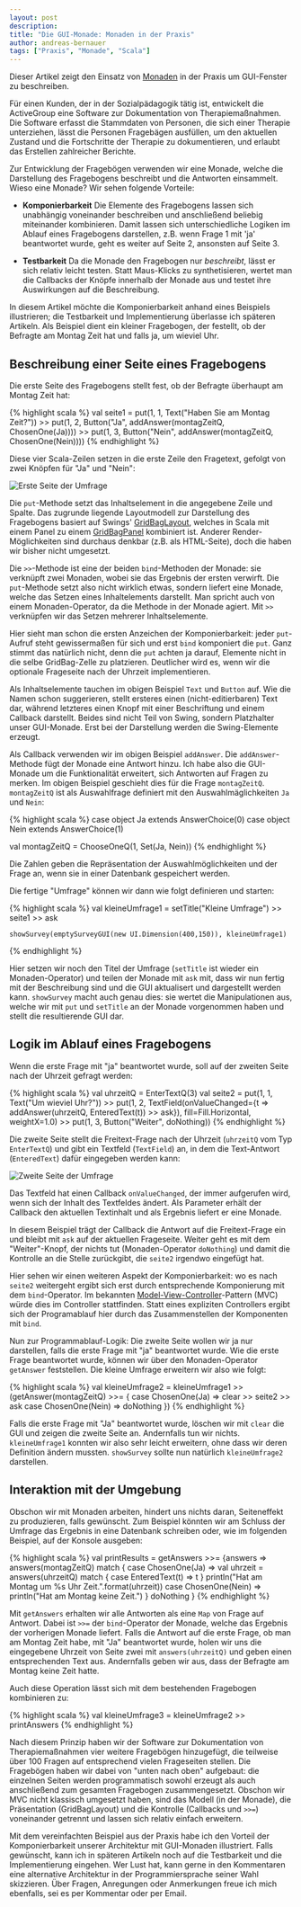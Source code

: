 ```yaml
---
layout: post
description: 
title: "Die GUI-Monade: Monaden in der Praxis"
author: andreas-bernauer
tags: ["Praxis", "Monade", "Scala"]
---
```


<!-- Kommentare
links: [text](link)

    Code1
    Code2

{% highlight xml %}
   <payresult>
     <rc>300</rc>
   </payresult>
{% endhighlight %}
-->

Dieser Artikel zeigt den Einsatz von
[Monaden](http://funktionale-programmierung.de/2013/04/18/haskell-monaden.html)
in der Praxis um GUI-Fenster zu beschreiben.

Für einen Kunden, der in der Sozialpädagogik tätig ist, entwickelt die
ActiveGroup eine Software zur Dokumentation von Therapiemaßnahmen.
Die Software erfasst die Stammdaten von Personen, die sich einer
Therapie unterziehen, lässt die Personen Fragebägen ausfüllen, um den
aktuellen Zustand und die Fortschritte der Therapie zu dokumentieren,
und erlaubt das Erstellen zahlreicher Berichte.

Zur Entwicklung der Fragebögen verwenden wir eine Monade, welche die
Darstellung des Fragebogens beschreibt und die Antworten einsammelt.
Wieso eine Monade?  Wir sehen folgende Vorteile:

- **Komponierbarkeit** Die Elemente des Fragebogens lassen sich unabhängig
  voneinander beschreiben und anschließend beliebig miteinander
  kombinieren.  Damit lassen sich unterschiedliche Logiken im
  Ablauf eines Fragebogens darstellen, z.B. wenn Frage 1 mit 'ja'
  beantwortet wurde, geht es weiter auf Seite 2, ansonsten auf Seite
  3.

- **Testbarkeit** Da die Monade den Fragebogen nur *beschreibt*, lässt
  er sich relativ leicht testen.  Statt Maus-Klicks zu synthetisieren,
  wertet man die Callbacks der Knöpfe innerhalb der Monade aus und
  testet ihre Auswirkungen auf die Beschreibung.

In diesem Artikel möchte die Komponierbarkeit anhand eines Beispiels
illustrieren; die Testbarkeit und Implementierung überlasse ich
späteren Artikeln. Als Beispiel dient ein kleiner Fragebogen, der
festellt, ob der Befragte am Montag Zeit hat und falls ja, um wieviel
Uhr.

<!-- more start -->

## Beschreibung einer Seite eines Fragebogens

Die erste Seite des Fragebogens stellt fest, ob der Befragte überhaupt
am Montag Zeit hat:

{% highlight scala %}
   val seite1 =
     put(1, 1, Text("Haben Sie am Montag Zeit?")) >>
     put(1, 2, Button("Ja", addAnswer(montagZeitQ, ChosenOne(Ja)))) >>
     put(1, 3, Button("Nein", addAnswer(montagZeitQ, ChosenOne(Nein))))
{% endhighlight %}

Diese vier Scala-Zeilen setzen in die erste Zeile den Fragetext,
gefolgt von zwei Knöpfen für "Ja" und "Nein":

![Erste Seite der Umfrage](/files/gui-monade/seite1.png "Erste Seite der
 Umfrage")

Die `put`-Methode setzt das Inhaltselement in die angegebene Zeile und
Spalte.  Das zugrunde liegende Layoutmodell zur Darstellung des
Fragebogens basiert auf Swings'
[GridBagLayout](http://docs.oracle.com/javase/tutorial/uiswing/layout/gridbag.html),
welches in Scala mit einem Panel zu einem
[GridBagPanel](http://www.scala-lang.org/api/2.10.0/scala/swing/GridBagPanel.html)
kombiniert ist.  Anderer Render-Möglichkeiten sind durchaus denkbar
(z.B. als HTML-Seite), doch die haben wir bisher nicht umgesetzt.

Die `>>`-Methode ist eine der beiden `bind`-Methoden der Monade: sie
verknüpft zwei Monaden, wobei sie das Ergebnis der ersten verwirft.
Die `put`-Methode setzt also nicht wirklich etwas, sondern liefert
eine Monade, welche das Setzen eines Inhaltelements darstellt.  Man
spricht auch von einem Monaden-Operator, da die Methode in der Monade
agiert.  Mit `>>` verknüpfen wir das Setzen mehrerer Inhaltselemente.

Hier sieht man schon die ersten Anzeichen der Komponierbarkeit: jeder
`put`-Aufruf steht gewissermaßen für sich und erst `bind` komponiert
die `put`.  Ganz stimmt das natürlich nicht, denn die `put` achten
ja darauf, Elemente nicht in die selbe GridBag-Zelle zu platzieren.
Deutlicher wird es, wenn wir die optionale Frageseite nach der Uhrzeit
implementieren.

Als Inhaltselemente tauchen im obigen Beispiel `Text` und `Button`
auf.  Wie die Namen schon suggerieren, stellt ersteres einen
(nicht-editierbaren) Text dar, während letzteres einen Knopf mit einer
Beschriftung und einem Callback darstellt.  Beides sind nicht Teil von
Swing, sondern Platzhalter unser GUI-Monade.  Erst bei der Darstellung
werden die Swing-Elemente erzeugt.

Als Callback verwenden wir im obigen Beispiel `addAnswer`.  Die
`addAnswer`-Methode fügt der Monade eine Antwort hinzu.  Ich habe also
die GUI-Monade um die Funktionalität erweitert, sich Antworten auf
Fragen zu merken.  Im obigen Beispiel geschieht dies für die Frage
`montagZeitQ`.  `montagZeitQ` ist als Auswahlfrage definiert mit den
Auswahlmäglichkeiten `Ja` und `Nein`:

{% highlight scala %}
  case object Ja extends AnswerChoice(0)
  case object Nein extends AnswerChoice(1)

  val montagZeitQ = ChooseOneQ(1, Set(Ja, Nein))
{% endhighlight %}

Die Zahlen geben die Repräsentation der Auswahlmöglichkeiten und der
Frage an, wenn sie in einer Datenbank gespeichert werden.

Die fertige "Umfrage" können wir dann wie folgt definieren und
starten:

{% highlight scala %}
    val kleineUmfrage1 =
      setTitle("Kleine Umfrage") >>
      seite1 >>
      ask
     
    showSurvey(emptySurveyGUI(new UI.Dimension(400,150)), kleineUmfrage1)
{% endhighlight %}

Hier setzen wir noch den Titel der Umfrage (`setTitle` ist wieder ein
Monaden-Operator) und teilen der Monade mit `ask` mit, dass wir nun
fertig mit der Beschreibung sind und die GUI aktualisert und
dargestellt werden kann.  `showSurvey` macht auch genau dies: sie
wertet die Manipulationen aus, welche wir mit `put` und `setTitle` an
der Monade vorgenommen haben und stellt die resultierende GUI dar.


## Logik im Ablauf eines Fragebogens

Wenn die erste Frage mit "ja" beantwortet wurde, soll auf der zweiten
Seite nach der Uhrzeit gefragt werden:

{% highlight scala %}
    val uhrzeitQ = EnterTextQ(3)
    val seite2 =
      put(1, 1, Text("Um wieviel Uhr?")) >>
      put(1, 2, TextField(onValueChanged={t => addAnswer(uhrzeitQ, EnteredText(t)) >> ask}),
        fill=Fill.Horizontal, weightX=1.0) >>
      put(1, 3, Button("Weiter", doNothing))
{% endhighlight %}

Die zweite Seite stellt die Freitext-Frage nach der Uhrzeit
(`uhrzeitQ` vom Typ `EnterTextQ`) und gibt ein Textfeld (`TextField`)
an, in dem die Text-Antwort (`EnteredText`) dafür eingegeben werden
kann:

![Zweite Seite der Umfrage](/files/gui-monade/seite2.png "Zwetie Seit
 der Umfrage")

Das Textfeld hat einen Callback `onValueChanged`, der immer
aufgerufen wird, wenn sich der Inhalt des Textfeldes ändert.  Als
Parameter erhält der Callback den aktuellen Textinhalt und als
Ergebnis liefert er eine Monade.

In diesem Beispiel trägt der Callback die Antwort auf die
Freitext-Frage ein und bleibt mit `ask` auf der aktuellen Frageseite.
Weiter geht es mit dem "Weiter"-Knopf, der nichts tut
(Monaden-Operator `doNothing`) und damit die Kontrolle an die Stelle
zurückgibt, die `seite2` irgendwo eingefügt hat.

Hier sehen wir einen weiteren Aspekt der Komponierbarkeit: wo es nach
`seite2` weitergeht ergibt sich erst durch entsprechende Komponierung
mit dem `bind`-Operator.  Im bekannten
[Model-View-Controller](http://de.wikipedia.org/wiki/Model_View_Controller)-Pattern
(MVC) würde dies im Controller stattfinden.  Statt eines expliziten
Controllers ergibt sich der Programablauf hier durch das
Zusammenstellen der Komponenten mit `bind`.

Nun zur Programmablauf-Logik: Die zweite Seite wollen wir ja nur
darstellen, falls die erste Frage mit "ja" beantwortet wurde.  Wie die
erste Frage beantwortet wurde, können wir über den Monaden-Operator
`getAnswer` feststellen.  Die kleine Umfrage erweitern wir also wie
folgt:

{% highlight scala %}
    val kleineUmfrage2 =
      kleineUmfrage1 >>
      (getAnswer(montagZeitQ) >>= {
        case ChosenOne(Ja) =>
          clear >> seite2 >> ask
        case ChosenOne(Nein) => doNothing
      })
{% endhighlight %}

Falls die erste Frage mit "Ja" beantwortet wurde, löschen wir mit
`clear` die GUI und zeigen die zweite Seite an.  Andernfalls tun wir
nichts.  `kleineUmfrage1` konnten wir also sehr leicht erweitern,
ohne dass wir deren Definition ändern mussten.  `showSurvey` sollte
nun natürlich `kleineUmfrage2` darstellen.

## Interaktion mit der Umgebung

Obschon wir mit Monaden arbeiten, hindert uns nichts daran,
Seiteneffekt zu produzieren, falls gewünscht.  Zum Beispiel könnten
wir am Schluss der Umfrage das Ergebnis in eine Datenbank schreiben
oder, wie im folgenden Beispiel, auf der Konsole ausgeben:

{% highlight scala %}
  val printResults =
    getAnswers >>= {answers =>
      answers(montagZeitQ) match {
        case ChosenOne(Ja) =>
          val uhrzeit = answers(uhrzeitQ) match {
            case EnteredText(t) => t
          }
          println("Hat am Montag um %s Uhr Zeit.".format(uhrzeit))
        case ChosenOne(Nein) => println("Hat am Montag keine Zeit.")
      }
      doNothing
    }
{% endhighlight %}

Mit `getAnswers` erhalten wir alle Antworten als eine `Map` von Frage
auf Antwort.  Dabei ist `>>=` der `bind`-Operator der Monade, welche
das Ergebnis der vorherigen Monade liefert.  Falls die Antwort auf die
erste Frage, ob man am Montag Zeit habe, mit "Ja" beantwortet wurde,
holen wir uns die eingegebene Uhrzeit von Seite zwei mit
`answers(uhrzeitQ)` und geben einen entsprechenden Text aus.
Andernfalls geben wir aus, dass der Befragte am Montag keine Zeit
hatte.

Auch diese Operation lässt sich mit dem bestehenden Fragebogen
kombinieren zu:

{% highlight scala %}
     val kleineUmfrage3 =
       kleineUmfrage2 >> printAnswers
{% endhighlight %}

Nach diesem Prinzip haben wir der Software zur Dokumentation von
Therapiemaßnahmen vier weitere Fragebögen hinzugefügt, die teilweise
über 100 Fragen auf entsprechend vielen Frageseiten stellen.  Die
Fragebögen haben wir dabei von "unten nach oben" aufgebaut: die
einzelnen Seiten werden programmatisch sowohl erzeugt als auch
anschließend zum gesamten Fragebogen zusammengesetzt.  Obschon wir MVC
nicht klassisch umgesetzt haben, sind das Modell (in der Monade), die
Präsentation (GridBagLayout) und die Kontrolle (Callbacks und `>>=`)
voneinander getrennt und lassen sich relativ einfach erweitern.

Mit dem vereinfachten Beispiel aus der Praxis habe ich den Vorteil der
Komponierbarkeit unserer Architektur mit GUI-Monaden illustriert.
Falls gewünscht, kann ich in späteren Artikeln noch auf die
Testbarkeit und die Implementierung eingehen.  Wer Lust hat, kann
gerne in den Kommentaren eine alternative Architektur in der
Programmiersprache seiner Wahl skizzieren.  Über Fragen, Anregungen
oder Anmerkungen freue ich mich ebenfalls, sei es per Kommentar oder
per Email.

